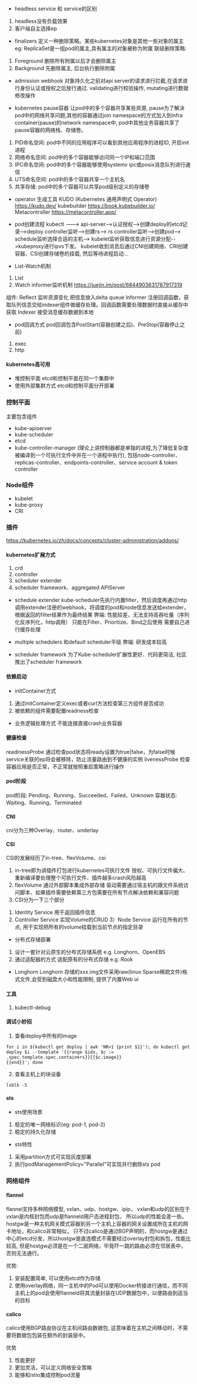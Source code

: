 - headless service 和 service的区别
1. headless没有负载效果
2. 客户端自主选择ep

- finalizers
定义一种删除策略。某些kubernetes对象是其他一些对象的属主  eg: ReplicaSet是一组pod的属主,具有属主的对象被称为附属
联级删除策略:
1. Foreground 删除所有附属以后才会删除属主
2. Background 先删除属主, 后台执行删除附属

- admission webhook
对象持久化之前对api server的请求进行拦截,在请求进行身份认证或授权之后放行通过. validating进行校验操作, mutating进行数据修改操作

- kubernetes pause容器
让pod中的多个容器共享某些资源, pause为了解决pod中的网络共享问题,其他的容器通过join namespace的方式加入到infra container(pause)的network namespace中,
pod中其他业务容器共享了pause容器的网络栈、存储卷。
1. PID命名空间: pod中不同的应用程序可以看到其他应用程序的进程ID, 开启init进程
2. 网络命名空间: pod中的多个容器能够访问同一个IP和端口范围
3. IPC命名空间: pod中的多个容器能够使用systemv ipc或posix消息队列进行通信
4. UTS命名空间: pod中的多个容器共享一个主机名
5. 共享存储: pod中的多个容器可以共享pod级别定义的存储卷


- operator
生成工具
KUDO (Kubernetes 通用声明式 Operator)  https://kudo.dev/
kubebuilder https://book.kubebuilder.io/
Metacontroller https://metacontroller.app/

- pod创建流程
kubectl ---> api-server-->认证授权-->创建deploy的etcd记录-->deploy controller监听-->创建rs--> rs controller监听-->创建pod--> 
schedule监听选择合适的主机--> kubelet监听获取信息进行资源分配-->kubeproxy进行ipvs下发。
kubelet收到消息后通过CNI创建网络、CRI创建容器、CSI创建存储卷的挂载, 然后等待进程启动...

- List-Watch机制
1. List
2. Watch
informer监听机制 https://juejin.im/post/6844903631787917319

组件:
Reflect 监听资源变化 把信息放入delta queue
Informer 注册回调函数，获取队列信息交给indexer组件做缓存处理。回调函数需要处理数据时直接从缓存中获取
Indexer 接受消息缓存数据到本地

- pod回调方式
pod回调包含PostStart(容器创建之后)、PreStop(容器停止之前)
1. exec
2. http

#### kubernetes高可用
- 堆控制平面 etcd和控制平面在同一个集群中
- 使用外部集群方式  etcd和控制平面分开部署


### 控制平面
主要包含组件
- kube-apiserver
- kube-scheduler
- etcd
- kube-controller-manager (理论上讲控制器都是单独的进程,为了降低复杂度被编译到一个可执行文件中并在一个进程中执行), 
包括node-controller、replicas-controller、endpoints-controller、service account & token controller

### Node组件
- kubelet
- kube-proxy
- CRI

### 插件
https://kubernetes.io/zh/docs/concepts/cluster-administration/addons/

#### kubernetes扩展方式
1. crd
2. controller
3. scheduler extender
4. scheduler framework、aggregated APIServer

- schedule extender
kube-scheduler先执行内置filter，然后调度再通过http调用extender注册的webhook，将调度的pod和node信息发送给extender，根据返回的filter结果作为最终结果
弊端:
性能较差，无法支持高吞吐量（序列化反序列化，http调用）
只能在Filter、Prioritize、Bind之后使用
需要自己进行缓存处理

- multiple schedulers
和default scheduler平级
弊端:
研发成本较高

- scheduler framework
为了Kube-scheduler扩展性更好、代码更简洁, 社区推出了scheduler framework


#### 依赖启动
- initContainer方式
1. 通过initContainer定义exec或者curl方法检查第三方组件是否成功
2. 被依赖的组件需要配置readness检查

- 业务逻辑处理方式
不能连接直接crash业务容器

#### 健康检查
readinessProbe 通过检查pod状态将ready设置为true|false，为false时候service关联的ep将会被移除，防止流量路由到不健康的实例
livenessProbe 检查容器应用是否正常，不正常就按照重启策略进行操作 

#### pod阶段
pod阶段: Pending、Running、Succeeded、Failed、Unknown
容器状态: Waiting、Running、Terminated

#### CNI
cni分为三种Overlay、router、underlay

#### CSI
CSI的发展经历了in-tree、flexVolume、csi
1. in-tree即为讲插件打包进行kubernetes可执行文件  授权、可执行文件偏大、重新编译要处理整个可执行文件、插件越多crash风险越高
2. flexVolume 通过外部脚本集成外部存储  驱动需要通过宿主机的跟文件系统访问脚本、如果插件需要依赖第三方包需要在所有节点解决依赖和兼容问题
3. CSI分为一下三个部分
1) Identity Service 用于返回插件信息
2) Controller Service 实现Volume的CRUD
3）Node Service 运行在所有的节点, 用于实现把所有的volume挂载到当前节点的指定目录

- 分布式存储部署
1. 设计一套针对云原生的分布式存储系统 e.g. Longhorn、OpenEBS
2. 通过适配器的方式 适配原有的分布式存储 e.g. Rook

- Longhorn
Longhorn 存储的xxx.img文件采用raw(linux Sparse稀疏文件)格式文件,会受到磁盘大小和性能限制, 提供了内置Web ui

#### 工具
1. kubectl-debug

#### 调试小妙招
1. 查看deploy中所有的image
```
for i in $(kubectl get deploy | awk 'NR>1 {print $1}'); do kubectl get deploy $i --template '{{range $idx, $c := .spec.template.spec.containers}}{{$c.image}}
{{end}}'; done
```
2. 查看主机上的块设备
```
lsblk -S
```

#### sts
- sts使用场景
1. 稳定的唯一网络标识(eg: pod-1, pod-2)
2. 稳定的持久化存储

- sts特性
1. 采用partition方式可实现灰度部署
2. 执行podManagementPolicy="Parallel"可实现并行删除sts pod

### 网络组件
#### flannel
flannel支持多种网络模型, vxlan、udp、hostgw、ipip， vxlan和udp的区别在于vxlan是内核封包而udp是flanneld用户态进程封包，
所以udp的性能会差一些。hostgw是一种主机网关模式容器到另一个主机上容器的网关设置成所在主机的网卡地址，和calico非常相似，
只不过calico是通过BGP声明的，而hostgw是通过中心的etcd分发，所以hostgw是直连模式不需要经过overlay封包和拆包，性能比较高,
但是hostgw必须是在一个二层网络，毕竟吓一跳的路由必须在邻居表中，否则无法通行。

优势:
1. 安装配置简单, 可以使用etcd作为存储
2. 使用overlay网络，同一主机中的Pod可以使用Docker桥接进行通信，而不同主机上的pod会使用flanneld将其流量封装在UDP数据包中，以便路由到适当的目标

#### calico
calico使用BGP路由协议在主机间路由数据包, 这意味着在主机之间移动时，不需要将数据包包装在额外的封装层中。

优势
1. 性能更好
2. 更加灵活，可以定义网络安全策略
3. 能够和istio集成控制pod流量
